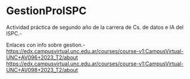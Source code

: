 # GestionProISPC
Actividad práctica de segundo año de la carrera de Cs. de datos e IA del ISPC.-


Enlaces con info sobre gestion.-
https://edx.campusvirtual.unc.edu.ar/courses/course-v1:CampusVirtual-UNC+AV096+2023_T2/about
https://edx.campusvirtual.unc.edu.ar/courses/course-v1:CampusVirtual-UNC+AV098+2023_T2/about
